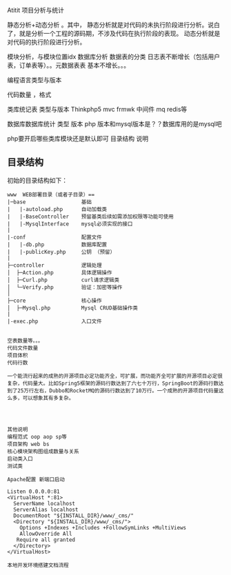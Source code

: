 Atitit 项目分析与统计

静态分析+动态分析 。其中，
静态分析就是对代码的未执行阶段进行分析。说白了，就是分析一个工程的源码期，不涉及代码在执行阶段的表现。
动态分析就是对代码的执行阶段进行分析。


 模块分析，与模块位置idx
数据库分析 数据表的分类 日志表不断增长（包括用户表，订单表等）。。元数据表表 基本不增长。。。


编程语言类型与版本 

代码数量  ，格式


类库统记表  类型与版本
Thinkphp5 mvc frmwk
中间件 mq redis等

数据库数据库统计 类型 版本
 php 版本和mysql版本是？？数据库用的是mysql吧

 php要开启哪些类库模块还是默认即可
目录结构 说明 

## 目录结构

初始的目录结构如下：

~~~
www  WEB部署目录（或者子目录）==
|─base                  基础
|   |-autoload.php      自动加载类
|   |-BaseController    预留基类后续如需添加权限等功能可使用
|   |-MysqlInterface    mysql必须实现的接口
|
|-conf                  配置文件
|   |-db.php            数据库配置
|   |-publicKey.php     公钥 （预留）
|   
├─controller            逻辑处理
│  ├─Action.php         具体逻辑操作
│  ├─Curl.php           curl请求逻辑类
│  └─Verify.php         验证：加密等操作
│
├─core                  核心操作
│  ├─Mysql.php          Mysql CRUD基础操作类
|
|-exec.php              入口文件


空表数量等。。。
代码文件数量
项目体积
代码行数

一个能流行起来的成熟的开源项目必定功能齐全，可扩展，而功能齐全可扩展的开源项目必定很复杂，代码量大。比如Spring5框架的源码行数达到了六七十万行，SpringBoot的源码行数达到了25万行左右，Dubbo和RocketMQ的源码行数达到了10万行。一个成熟的开源项目代码量这么多，可以想象其有多复杂。

 


其他说明
编程范式 oop aop sp等
项目架构 web bs
核心模块架构图组成数量与关系
启动类入口
测试类

Apache配置 新端口启动

Listen 0.0.0.0:81
<VirtualHost *:81>
  ServerName localhost
  ServerAlias localhost
  DocumentRoot "${INSTALL_DIR}/www/_cms/"
  <Directory "${INSTALL_DIR}/www/_cms/">
    Options +Indexes +Includes +FollowSymLinks +MultiViews
    AllowOverride All
   Require all granted
  </Directory>
</VirtualHost>

本地开发环境搭建文档流程

